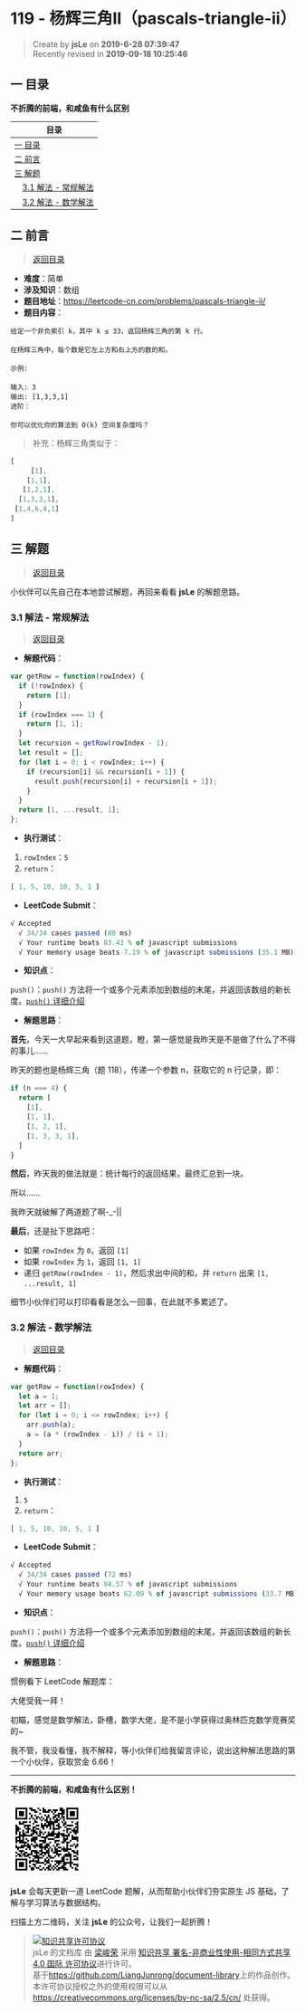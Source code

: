 119 - 杨辉三角II（pascals-triangle-ii）
===

> Create by **jsLe** on **2019-6-28 07:39:47**  
> Recently revised in **2019-09-18 10:25:46**

## <a name="chapter-one" id="chapter-one">一 目录</a>

**不折腾的前端，和咸鱼有什么区别**

| 目录 |
| --- | 
| [一 目录](#chapter-one) | 
| <a name="catalog-chapter-two" id="catalog-chapter-two"></a>[二 前言](#chapter-two) |
| <a name="catalog-chapter-three" id="catalog-chapter-three"></a>[三 解题](#chapter-three) |
| &emsp;[3.1 解法 - 常规解法](#chapter-three-one) |
| &emsp;[3.2 解法 - 数学解法](#chapter-three-two) |

## <a name="chapter-two" id="chapter-two">二 前言</a>

> [返回目录](#chapter-one)

* **难度**：简单
* **涉及知识**：数组
* **题目地址**：https://leetcode-cn.com/problems/pascals-triangle-ii/
* **题目内容**：

```
给定一个非负索引 k，其中 k ≤ 33，返回杨辉三角的第 k 行。

在杨辉三角中，每个数是它左上方和右上方的数的和。

示例:

输入: 3
输出: [1,3,3,1]
进阶：

你可以优化你的算法到 O(k) 空间复杂度吗？
```

> 补充：杨辉三角类似于：

```js
[
     [1],
    [1,1],
   [1,2,1],
  [1,3,3,1],
 [1,4,6,4,1]
]
```

## <a name="chapter-three" id="chapter-three">三 解题</a>

> [返回目录](#chapter-one)

小伙伴可以先自己在本地尝试解题，再回来看看 **jsLe** 的解题思路。

### <a name="chapter-three-one" id="chapter-three-one">3.1 解法 - 常规解法</a>

> [返回目录](#chapter-one)

* **解题代码**：

```js
var getRow = function(rowIndex) {
  if (!rowIndex) {
    return [1];
  }
  if (rowIndex === 1) {
    return [1, 1];
  }
  let recursion = getRow(rowIndex - 1);
  let result = [];
  for (let i = 0; i < rowIndex; i++) {
    if (recursion[i] && recursion[i + 1]) {
      result.push(recursion[i] + recursion[i + 1]);
    }
  }
  return [1, ...result, 1];
};
```

* **执行测试**：

1. `rowIndex`：`5`
2. `return`：

```js
[ 1, 5, 10, 10, 5, 1 ]
```

* **LeetCode Submit**：

```js
√ Accepted
  √ 34/34 cases passed (80 ms)
  √ Your runtime beats 83.43 % of javascript submissions
  √ Your memory usage beats 7.19 % of javascript submissions (35.1 MB)
```

* **知识点**：

`push()`：`push()` 方法将一个或多个元素添加到数组的末尾，并返回该数组的新长度。[`push()` 详细介绍](https://github.com/LiangJunrong/document-library/blob/master/JavaScript-library/JavaScript/%E5%86%85%E7%BD%AE%E5%AF%B9%E8%B1%A1/Array/push.md)

* **解题思路**：

**首先**，今天一大早起来看到这道题，瞪，第一感觉是我昨天是不是做了什么了不得的事儿……

昨天的题也是杨辉三角（题 118），传递一个参数 n，获取它的 n 行记录，即：

```js
if (n === 4) {
  return [
    [1],
    [1, 1],
    [1, 2, 1],
    [1, 3, 3, 1],
  ]
}
```

**然后**，昨天我的做法就是：统计每行的返回结果，最终汇总到一块。

所以……

我昨天就破解了两道题了啊-_-||

**最后**，还是扯下思路吧：

* 如果 `rowIndex` 为 `0`，返回 `[1]`
* 如果 `rowIndex` 为 `1`，返回 `[1, 1]`
* 递归 `getRow(rowIndex - 1)`，然后求出中间的和，并 `return` 出来 `[1, ...result, 1]`

细节小伙伴们可以打印看看是怎么一回事，在此就不多累述了。

### <a name="chapter-three-two" id="chapter-three-two">3.2 解法 - 数学解法</a>

> [返回目录](#chapter-one)

* **解题代码**：

```js
var getRow = function(rowIndex) {
  let a = 1;
  let arr = [];
  for (let i = 0; i <= rowIndex; i++) {
    arr.push(a);
    a = (a * (rowIndex - i)) / (i + 1);
  }
  return arr;
};
```

* **执行测试**：

1. `5`
2. `return`：

```js
[ 1, 5, 10, 10, 5, 1 ]
```

* **LeetCode Submit**：

```js
√ Accepted
  √ 34/34 cases passed (72 ms)
  √ Your runtime beats 94.57 % of javascript submissions
  √ Your memory usage beats 62.09 % of javascript submissions (33.7 MB)
```

* **知识点**：

`push()`：`push()` 方法将一个或多个元素添加到数组的末尾，并返回该数组的新长度。[`push()` 详细介绍](https://github.com/LiangJunrong/document-library/blob/master/JavaScript-library/JavaScript/%E5%86%85%E7%BD%AE%E5%AF%B9%E8%B1%A1/Array/push.md)

* **解题思路**：

惯例看下 LeetCode 解题库：

大佬受我一拜！

初瞄，感觉是数学解法，卧槽，数学大佬，是不是小学获得过奥林匹克数学竞赛奖的~

我不管，我没看懂，我不解释，等小伙伴们给我留言评论，说出这种解法思路的第一个小伙伴，获取赏金 6.66！

---

**不折腾的前端，和咸鱼有什么区别！**

![图](../../../public-repertory/img/z-small-wechat-public-address.jpg)

**jsLe** 会每天更新一道 LeetCode 题解，从而帮助小伙伴们夯实原生 JS 基础，了解与学习算法与数据结构。

扫描上方二维码，关注 **jsLe** 的公众号，让我们一起折腾！

> <a rel="license" href="http://creativecommons.org/licenses/by-nc-sa/4.0/"><img alt="知识共享许可协议" style="border-width:0" src="https://i.creativecommons.org/l/by-nc-sa/4.0/88x31.png" /></a><br /><span xmlns:dct="http://purl.org/dc/terms/" property="dct:title">jsLe 的文档库</span> 由 <a xmlns:cc="http://creativecommons.org/ns#" href="https://github.com/LiangJunrong/document-library" property="cc:attributionName" rel="cc:attributionURL">梁峻荣</a> 采用 <a rel="license" href="http://creativecommons.org/licenses/by-nc-sa/4.0/">知识共享 署名-非商业性使用-相同方式共享 4.0 国际 许可协议</a>进行许可。<br />基于<a xmlns:dct="http://purl.org/dc/terms/" href="https://github.com/LiangJunrong/document-library" rel="dct:source">https://github.com/LiangJunrong/document-library</a>上的作品创作。<br />本许可协议授权之外的使用权限可以从 <a xmlns:cc="http://creativecommons.org/ns#" href="https://creativecommons.org/licenses/by-nc-sa/2.5/cn/" rel="cc:morePermissions">https://creativecommons.org/licenses/by-nc-sa/2.5/cn/</a> 处获得。